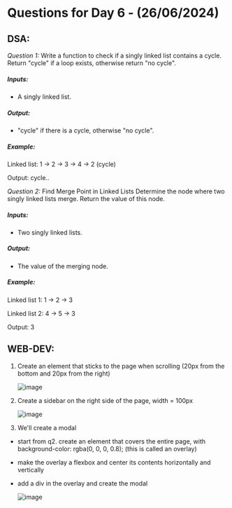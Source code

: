 # Questions for Day 6 - (26/06/2024)
## DSA:
*Question 1:* Write a function to check if a singly linked list contains a cycle. Return "cycle" if a loop exists, otherwise return "no cycle".
##### Inputs:
- A singly linked list.
##### Output:
- "cycle" if there is a cycle, otherwise "no cycle".
##### Example:
Linked list: 1 -> 2 -> 3 -> 4 -> 2 (cycle)

Output: cycle..


*Question 2:* Find Merge Point in Linked Lists Determine the node where two singly linked lists merge. Return the value of this node.
##### Inputs:
- Two singly linked lists.
##### Output:
- The value of the merging node.
##### Example:

Linked list 1: 1 -> 2 -> 3

Linked list 2: 4 -> 5 -> 3

Output: 3





## WEB-DEV:
1.	Create an element that sticks to the page when scrolling (20px from the bottom and 20px from the right)

     ![image](https://github.com/upesacm/21DaysOfCode-2024/assets/133881515/1f96cde8-8ecd-4ea5-be3f-2f65edde736c)


2.	Create a sidebar on the right side of the page, width = 100px

     ![image](https://github.com/upesacm/21DaysOfCode-2024/assets/133881515/d65264e1-0ffb-4088-b564-d37bd1cdf628)


3.	We'll create a modal
- start from q2.
create an element that covers the entire page, with background-color: rgba(0, 0, 0, 0.8); (this is called an overlay)
- make the overlay a flexbox and center its contents horizontally and vertically
- add a div in the overlay and create the modal

    ![image](https://github.com/upesacm/21DaysOfCode-2024/assets/133881515/4453d599-f043-4495-b820-e2ef5c5f728f)

 



